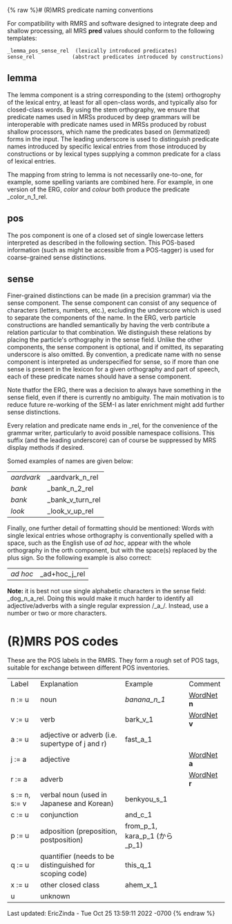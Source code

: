 {% raw %}# (R)MRS predicate naming conventions

For compatibility with RMRS and software designed to integrate deep and
shallow processing, all MRS **pred** values should conform to the
following templates:

    _lemma_pos_sense_rel  (lexically introduced predicates)
    sense_rel            (abstract predicates introduced by constructions)

## lemma

The lemma component is a string corresponding to the (stem) orthogrophy
of the lexical entry, at least for all open-class words, and typically
also for closed-class words. By using the stem orthography, we ensure
that predicate names used in MRSs produced by deep grammars will be
interoperable with predicate names used in MRSs produced by robust
shallow processors, which name the predicates based on (lemmatized)
forms in the input. The leading underscore is used to distinguish
predicate names introduced by specific lexical entries from those
introduced by constructions or by lexical types supplying a common
predicate for a class of lexical entries.

The mapping from string to lemma is not necessarily one-to-one, for
example, some spelling variants are combined here. For example, in one
version of the ERG, *color* and *colour* both produce the predicate
\_color\_n\_1\_rel.

## pos

The pos component is one of a closed set of single lowercase letters
interpreted as described in the following section. This POS-based
information (such as might be accessible from a POS-tagger) is used for
coarse-grained sense distinctions.

## sense

Finer-grained distinctions can be made (in a precision grammar) via the
sense component. The sense component can consist of any sequence of
characters (letters, numbers, etc.), excluding the underscore which is
used to separate the components of the name. In the ERG, verb particle
constructions are handled semantically by having the verb contribute a
relation particular to that combination. We distinguish these relations
by placing the particle's orthography in the sense field. Unlike the
other components, the sense component is optional, and if omitted, its
separating underscore is also omitted. By convention, a predicate name
with no sense component is interpreted as underspecified for sense, so
if more than one sense is present in the lexicon for a given orthography
and part of speech, each of these predicate names should have a sense
component.

Note thatfor the ERG, there was a decision to always have something in
the sense field, even if there is currently no ambiguity. The main
motivation is to reduce future re-working of the SEM-I as later
enrichment might add further sense distinctions.

Every relation and predicate name ends in \_rel, for the convenience of
the grammar writer, particularly to avoid possible namespace collisions.
This suffix (and the leading underscore) can of course be suppressed by
MRS display methods if desired.

Somed examples of names are given below:

|            |                      |
|------------|----------------------|
| *aardvark* | \_aardvark\_n\_rel   |
| *bank*     | \_bank\_n\_2\_rel    |
| *bank*     | \_bank\_v\_turn\_rel |
| *look*     | \_look\_v\_up\_rel   |

Finally, one further detail of formatting should be mentioned: Words
with single lexical entries whose orthography is conventionally spelled
with a space, such as the English use of *ad hoc*, appear with the whole
orthography in the orth component, but with the space(s) replaced by the
plus sign. So the following example is also correct:

|          |                  |
|----------|------------------|
| *ad hoc* | \_ad+hoc\_j\_rel |

**Note:** it is best not use single alphabetic characters in the sense
field: \_dog\_n\_a\_rel. Doing this would make it much harder to
identify all adjective/adverbs with a single regular expression /\_a\_/.
Instead, use a number or two or more characters.

# (R)MRS POS codes

These are the POS labels in the RMRS. They form a rough set of POS tags,
suitable for exchange between different POS inventories.

|               |                                                         |                                     |                           |
|---------------|---------------------------------------------------------|-------------------------------------|---------------------------|
| Label         | Explanation                                             | Example                             | Comment                   |
| n := u        | noun                                                    | *banana\_n\_1*                      | [WordNet](/WordNet) **n** |
| v := u        | verb                                                    | bark\_v\_1                          | [WordNet](/WordNet) **v** |
| a := u        | adjective or adverb (i.e. supertype of j and r)         | fast\_a\_1                          |                           |
| j := a        | adjective                                               |                                     | [WordNet](/WordNet) **a** |
| r := a        | adverb                                                  |                                     | [WordNet](/WordNet) **r** |
| s := n, s:= v | verbal noun (used in Japanese and Korean)               | benkyou\_s\_1                       |                           |
| c := u        | conjunction                                             | and\_c\_1                           |                           |
| p := u        | adposition (preposition, postposition)                  | from\_p\_1, kara\_p\_1 (から\_p\_1) |                           |
| q := u        | quantifier (needs to be distinguished for scoping code) | this\_q\_1                          |                           |
| x := u        | other closed class                                      | ahem\_x\_1                          |                           |
| u             | unknown                                                 |                                     |                           |

Last updated: EricZinda - Tue Oct 25 13:59:11 2022 -0700
{% endraw %}